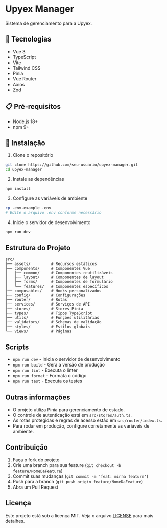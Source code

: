 # Upyex Manager

Sistema de gerenciamento para a Upyex.

## 🚀 Tecnologias

- Vue 3
- TypeScript
- Vite
- Tailwind CSS
- Pinia
- Vue Router
- Axios
- Zod

## 📋 Pré-requisitos

- Node.js 18+
- npm 9+

## 🔧 Instalação

1. Clone o repositório
```bash
git clone https://github.com/seu-usuario/upyex-manager.git
cd upyex-manager
```

2. Instale as dependências
```bash
npm install
```

3. Configure as variáveis de ambiente
```bash
cp .env.example .env
# Edite o arquivo .env conforme necessário
```

4. Inicie o servidor de desenvolvimento
```bash
npm run dev
```

## Estrutura do Projeto

```
src/
├── assets/         # Recursos estáticos
├── components/     # Componentes Vue
│   ├── common/     # Componentes reutilizáveis
│   ├── layout/     # Componentes de layout
│   ├── forms/      # Componentes de formulário
│   └── features/   # Componentes específicos
├── composables/    # Hooks personalizados
├── config/         # Configurações
├── router/         # Rotas
├── services/       # Serviços de API
├── stores/         # Stores Pinia
├── types/          # Tipos TypeScript
├── utils/          # Funções utilitárias
├── validators/     # Schemas de validação
├── styles/         # Estilos globais
└── views/          # Páginas
```

## Scripts

- `npm run dev` - Inicia o servidor de desenvolvimento
- `npm run build` - Gera a versão de produção
- `npm run lint` - Executa o linter
- `npm run format` - Formata o código
- `npm run test` - Executa os testes

## Outras informações

- O projeto utiliza Pinia para gerenciamento de estado.
- O controle de autenticação está em `src/stores/auth.ts`.
- As rotas protegidas e regras de acesso estão em `src/router/index.ts`.
- Para rodar em produção, configure corretamente as variáveis de ambiente.

## Contribuição

1. Faça o fork do projeto
2. Crie uma branch para sua feature (`git checkout -b feature/NomeDaFeature`)
3. Commit suas mudanças (`git commit -m 'feat: minha feature'`)
4. Push para a branch (`git push origin feature/NomeDaFeature`)
5. Abra um Pull Request

## Licença

Este projeto está sob a licença MIT. Veja o arquivo [LICENSE](LICENSE) para mais detalhes.
